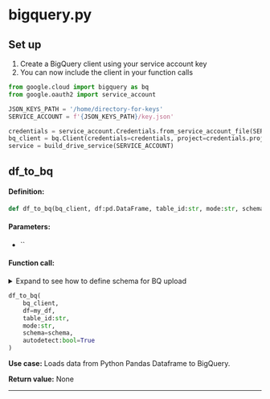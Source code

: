 # bigquery.py

## Set up
1. Create a BigQuery client using your service account key
2. You can now include the client in your function calls

```py
from google.cloud import bigquery as bq
from google.oauth2 import service_account

JSON_KEYS_PATH = '/home/directory-for-keys'
SERVICE_ACCOUNT = f'{JSON_KEYS_PATH}/key.json'

credentials = service_account.Credentials.from_service_account_file(SERVICE_ACCOUNT)
bq_client = bq.Client(credentials=credentials, project=credentials.project_id)
service = build_drive_service(SERVICE_ACCOUNT)
```

## df_to_bq

#### **Definition:**
```py
def df_to_bq(bq_client, df:pd.DataFrame, table_id:str, mode:str, schema=None,autodetect:bool=True)
```

#### **Parameters:**
- ``

#### **Function call:**

<details>
<summary>Expand to see how to define schema for BQ upload</summary>

```py
from google.cloud import bigquery as bq

schema = [
    bq.SchemaField("primary_column_name", "INTEGER", mode="REQUIRED"),
    bq.SchemaField("column2", "STRING", mode="NULLABLE"),
    bq.SchemaField("column3", "BOOLEAN", mode="NULLABLE")
]
```

</details>

```py
df_to_bq(
    bq_client,
    df=my_df,
    table_id:str,
    mode:str,
    schema=schema,
    autodetect:bool=True
)
```

**Use case:**
Loads data from Python Pandas Dataframe to BigQuery.

**Return value:**
None

---

